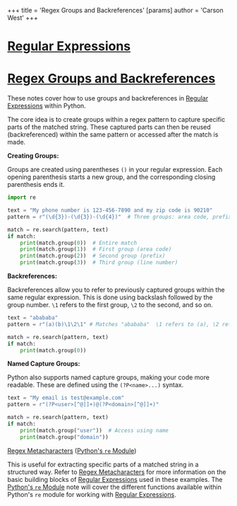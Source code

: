 +++
 title = 'Regex Groups and Backreferences'
[params]
	author = 'Carson West'
+++
# [Regular Expressions](./../regular-expressions/)
# [Regex Groups and Backreferences](./../regex-groups-and-backreferences/) 
These notes cover how to use groups and backreferences in [Regular Expressions](./../regular-expressions/) within Python.

The core idea is to create groups within a regex pattern to capture specific parts of the matched string.  These captured parts can then be reused (backreferenced) within the same pattern or accessed after the match is made.

**Creating Groups:**

Groups are created using parentheses `()` in your regular expression.  Each opening parenthesis starts a new group, and the corresponding closing parenthesis ends it.

```python
import re

text = "My phone number is 123-456-7890 and my zip code is 90210"
pattern = r"(\d{3})-(\d{3})-(\d{4})"  # Three groups: area code, prefix, line number

match = re.search(pattern, text)
if match:
    print(match.group(0))  # Entire match
    print(match.group(1))  # First group (area code)
    print(match.group(2))  # Second group (prefix)
    print(match.group(3))  # Third group (line number)
```

**Backreferences:**

Backreferences allow you to refer to previously captured groups within the same regular expression. This is done using backslash followed by the group number. `\1` refers to the first group, `\2` to the second, and so on.

```python
text = "abababa"
pattern = r"(a)(b)\1\2\1" # Matches "abababa"  \1 refers to (a), \2 refers to (b)

match = re.search(pattern, text)
if match:
    print(match.group(0))
```

**Named Capture Groups:**

Python also supports named capture groups, making your code more readable. These are defined using the `(?P<name>...)` syntax.

```python
text = "My email is test@example.com"
pattern = r"(?P<user>[^@]]+)@(?P<domain>[^@]]+)"

match = re.search(pattern, text)
if match:
    print(match.group("user"))  # Access using name
    print(match.group("domain"))
```


[Regex Metacharacters](./../regex-metacharacters/)  ([Python's `re` Module](./../pythons-`re`-module/))


This is useful for extracting specific parts of a matched string in a structured way.  Refer to [Regex Metacharacters](./../regex-metacharacters/) for more information on the basic building blocks of [Regular Expressions](./../regular-expressions/) used in these examples.  The [Python's `re` Module](./../pythons-`re`-module/) note will cover the different functions available within Python's `re` module for working with [Regular Expressions](./../regular-expressions/).
